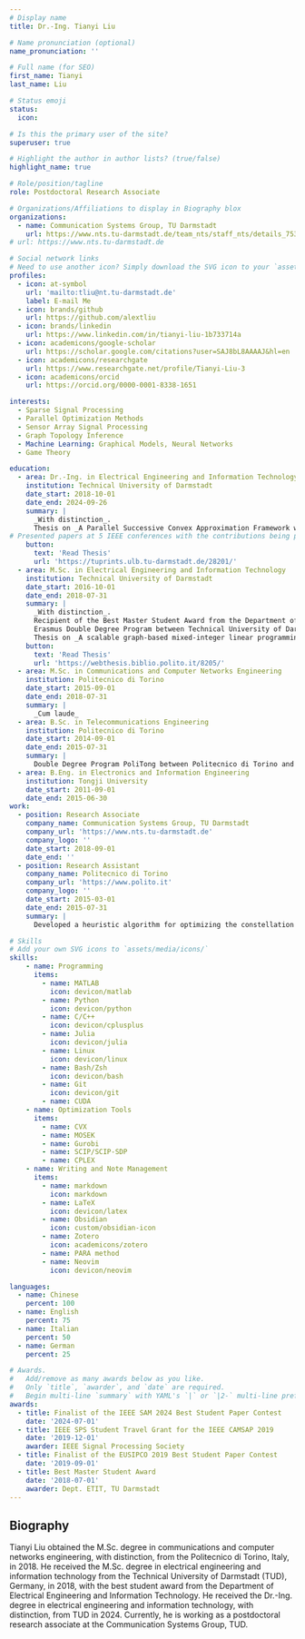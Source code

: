 ```yaml
---
# Display name
title: Dr.-Ing. Tianyi Liu

# Name pronunciation (optional)
name_pronunciation: ''

# Full name (for SEO)
first_name: Tianyi
last_name: Liu

# Status emoji
status:
  icon:

# Is this the primary user of the site?
superuser: true

# Highlight the author in author lists? (true/false)
highlight_name: true

# Role/position/tagline
role: Postdoctoral Research Associate

# Organizations/Affiliations to display in Biography blox
organizations:
  - name: Communication Systems Group, TU Darmstadt
    url: https://www.nts.tu-darmstadt.de/team_nts/staff_nts/details_75328.en.jsp
# url: https://www.nts.tu-darmstadt.de

# Social network links
# Need to use another icon? Simply download the SVG icon to your `assets/media/icons/` folder.
profiles:
  - icon: at-symbol
    url: 'mailto:tliu@nt.tu-darmstadt.de'
    label: E-mail Me
  - icon: brands/github
    url: https://github.com/alextliu
  - icon: brands/linkedin
    url: https://www.linkedin.com/in/tianyi-liu-1b733714a
  - icon: academicons/google-scholar
    url: https://scholar.google.com/citations?user=SAJ8bL8AAAAJ&hl=en
  - icon: academicons/researchgate
    url: https://www.researchgate.net/profile/Tianyi-Liu-3
  - icon: academicons/orcid
    url: https://orcid.org/0000-0001-8338-1651

interests:
  - Sparse Signal Processing
  - Parallel Optimization Methods
  - Sensor Array Signal Processing
  - Graph Topology Inference
  - Machine Learning: Graphical Models, Neural Networks
  - Game Theory

education:
  - area: Dr.-Ing. in Electrical Engineering and Information Technology
    institution: Technical University of Darmstadt
    date_start: 2018-10-01
    date_end: 2024-09-26
    summary: |
      _With distinction_.
      Thesis on _A Parallel Successive Convex Approximation Framework with Smoothing Majorization for Phase Retrieval_. Supervised by [Prof. Dr.-Ing. Marius Pesavento](https://www.nts.tu-darmstadt.de/team_nts/staff_nts/details_12801.en.jsp). 
# Presented papers at 5 IEEE conferences with the contributions being published in 2 Springer journals.
    button:
      text: 'Read Thesis'
      url: 'https://tuprints.ulb.tu-darmstadt.de/28201/'
  - area: M.Sc. in Electrical Engineering and Information Technology
    institution: Technical University of Darmstadt
    date_start: 2016-10-01
    date_end: 2018-07-31
    summary: |
      _With distinction_.
      Recipient of the Best Master Student Award from the Department of Electrical Engineering and Information Technology.
      Erasmus Double Degree Program between Technical University of Darmstadt and Politecnico di Torino.
      Thesis on _A scalable graph-based mixed-integer linear programming approach for the examination timetabling problem_. 
    button:
      text: 'Read Thesis'
      url: 'https://webthesis.biblio.polito.it/8205/'
  - area: M.Sc. in Communications and Computer Networks Engineering
    institution: Politecnico di Torino
    date_start: 2015-09-01
    date_end: 2018-07-31
    summary: |
      _Cum laude_
  - area: B.Sc. in Telecommunications Engineering
    institution: Politecnico di Torino
    date_start: 2014-09-01
    date_end: 2015-07-31
    summary: |
      Double Degree Program PoliTong between Politecnico di Torino and Tongji University
  - area: B.Eng. in Electronics and Information Engineering
    institution: Tongji University
    date_start: 2011-09-01
    date_end: 2015-06-30
work:
  - position: Research Associate
    company_name: Communication Systems Group, TU Darmstadt
    company_url: 'https://www.nts.tu-darmstadt.de'
    company_logo: ''
    date_start: 2018-09-01
    date_end: ''
  - position: Research Assistant
    company_name: Politecnico di Torino
    company_url: 'https://www.polito.it'
    company_logo: ''
    date_start: 2015-03-01 
    date_end: 2015-07-31
    summary: |
      Developed a heuristic algorithm for optimizing the constellation in satellite communication. Implemented in C++.

# Skills
# Add your own SVG icons to `assets/media/icons/`
skills:
    - name: Programming
      items:
        - name: MATLAB
          icon: devicon/matlab
        - name: Python
          icon: devicon/python
        - name: C/C++
          icon: devicon/cplusplus
        - name: Julia
          icon: devicon/julia
        - name: Linux
          icon: devicon/linux
        - name: Bash/Zsh
          icon: devicon/bash
        - name: Git
          icon: devicon/git
        - name: CUDA
    - name: Optimization Tools
      items:
        - name: CVX 
        - name: MOSEK
        - name: Gurobi
        - name: SCIP/SCIP-SDP
        - name: CPLEX
    - name: Writing and Note Management
      items:
        - name: markdown
          icon: markdown
        - name: LaTeX
          icon: devicon/latex
        - name: Obsidian
          icon: custom/obsidian-icon
        - name: Zotero
          icon: academicons/zotero
        - name: PARA method
        - name: Neovim
          icon: devicon/neovim

languages:
  - name: Chinese
    percent: 100
  - name: English
    percent: 75
  - name: Italian
    percent: 50
  - name: German
    percent: 25

# Awards.
#   Add/remove as many awards below as you like.
#   Only `title`, `awarder`, and `date` are required.
#   Begin multi-line `summary` with YAML's `|` or `|2-` multi-line prefix and indent 2 spaces below.
awards:
  - title: Finalist of the IEEE SAM 2024 Best Student Paper Contest
    date: '2024-07-01'
  - title: IEEE SPS Student Travel Grant for the IEEE CAMSAP 2019
    date: '2019-12-01'
    awarder: IEEE Signal Processing Society
  - title: Finalist of the EUSIPCO 2019 Best Student Paper Contest
    date: '2019-09-01'
  - title: Best Master Student Award
    date: '2018-07-01'
    awarder: Dept. ETIT, TU Darmstadt
---
```


## Biography

Tianyi Liu obtained the M.Sc. degree in communications and computer networks engineering, with distinction, from the Politecnico di Torino, Italy, in 2018. He received the M.Sc. degree in electrical engineering and information technology from the Technical University of Darmstadt (TUD), Germany, in 2018, with the best student award from the Department of Electrical Engineering and Information Technology. He received the Dr.-Ing. degree in electrical engineering and information technology, with distinction, from TUD in 2024. Currently, he is working as a postdoctoral research associate at the Communication Systems Group, TUD.
